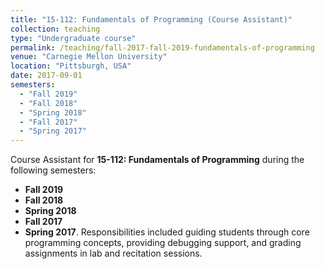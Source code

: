 ```yaml
---
title: "15-112: Fundamentals of Programming (Course Assistant)"
collection: teaching
type: "Undergraduate course"
permalink: /teaching/fall-2017-fall-2019-fundamentals-of-programming
venue: "Carnegie Mellon University"
location: "Pittsburgh, USA"
date: 2017-09-01
semesters:
  - "Fall 2019"
  - "Fall 2018"
  - "Spring 2018"
  - "Fall 2017"
  - "Spring 2017"
---
```


Course Assistant for **15-112: Fundamentals of Programming** during the following semesters:
- **Fall 2019**
- **Fall 2018**
- **Spring 2018**
- **Fall 2017**
- **Spring 2017**. 
Responsibilities included guiding students through core programming concepts, providing debugging support, and grading assignments in lab and recitation sessions.

